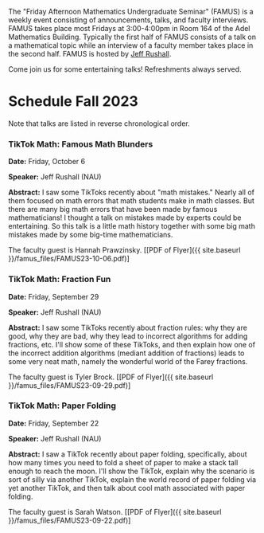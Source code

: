 The "Friday Afternoon Mathematics Undergraduate Seminar" (FAMUS) is a weekly event consisting of announcements, talks, and faculty interviews.  FAMUS takes place most Fridays at 3:00-4:00pm in Room 164 of the Adel Mathematics Building.  Typically the first half of FAMUS consists of a talk on a mathematical topic while an interview of a faculty member takes place in the second half. FAMUS is hosted by [Jeff Rushall](https://nau.edu/cefns/natsci/math/directory-full-time/rushall-jeff/).

Come join us for some entertaining talks!  Refreshments always served.

# Schedule Fall 2023 #

Note that talks are listed in reverse chronological order.

### TikTok Math: Famous Math Blunders

**Date:** Friday, October 6

**Speaker:** Jeff Rushall (NAU)

**Abstract:** I saw some TikToks recently about "math mistakes."  Nearly all of them focused on math errors that math students make in math classes.  But there are many big math errors that have been made by famous mathematicians!  I thought a talk on mistakes made by experts could be entertaining.  So this talk is a little math history together with some big math mistakes made by some big-time mathematicians.  

The faculty guest is Hannah Prawzinsky.  [[PDF of Flyer]({{ site.baseurl }}/famus_files/FAMUS23-10-06.pdf)]

### TikTok Math: Fraction Fun

**Date:** Friday, September 29

**Speaker:** Jeff Rushall (NAU)

**Abstract:** I saw some TikToks recently about fraction rules: why they are good, why they are bad, why they lead to incorrect algorithms for adding fractions, etc.  I'll show some of these TikToks, and then explain how one of the incorrect addition algorithms (mediant addition of fractions) leads to some very neat math, namely the wonderful world of the Farey fractions.  

The faculty guest is Tyler Brock.  [[PDF of Flyer]({{ site.baseurl }}/famus_files/FAMUS23-09-29.pdf)]

### TikTok Math: Paper Folding

**Date:** Friday, September 22

**Speaker:** Jeff Rushall (NAU)

**Abstract:** I saw a TikTok recently about paper folding, specifically, about how many times you need to fold a sheet of paper to make a stack tall enough to reach the moon.  I'll show the TikTok, explain why the scenario is sort of silly via another TikTok, explain the world record of paper folding via yet another TikTok, and then talk about cool math associated with paper folding.   

The faculty guest is Sarah Watson.  [[PDF of Flyer]({{ site.baseurl }}/famus_files/FAMUS23-09-22.pdf)]